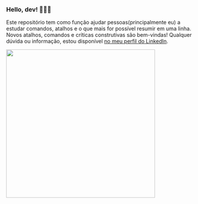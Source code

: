 ### Hello, dev! 👩🏻‍💻

Este repositório tem como função ajudar pessoas(principalmente eu) a estudar comandos, atalhos e o que mais for possível resumir em uma linha. Novos atalhos, comandos e críticas construtivas são bem-vindas! 
Qualquer dúvida ou informação, estou disponível  [no meu perfil do LinkedIn](https://www.linkedin.com/in/hérica-cadoni-35519a198/).

<img src="https://kiagencia.com.br/wp-content/uploads/2019/08/10-mandamentos-do-copywriting-revis%C3%A3o-texto-KI-Agencia.gif" width="400"/>
